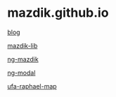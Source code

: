 # mazdik.github.io

<a href="https://mazdik.github.io/blog" target="_blank">blog</a>

<a href="https://mazdik.github.io/mazdik-lib" target="_blank">mazdik-lib</a>

<a href="https://mazdik.github.io/ng-mazdik" target="_blank">ng-mazdik</a>

<a href="https://mazdik.github.io/ng-modal" target="_blank">ng-modal</a>

<a href="https://mazdik.github.io/ufa-raphael-map" target="_blank">ufa-raphael-map</a>
